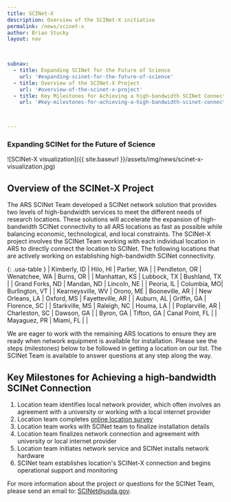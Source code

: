 ```yaml
---
title: SCINet-X
description: Overview of the SCINet-X initiative
permalink: /news/scinet-x
author: Brian Stucky
layout: nav

 

subnav:
  - title: Expanding SCINet for the Future of Science
    url: '#expanding-scinet-for-the-future-of-science'
  - title: Overview of the SCINet-X Project
    url: '#overview-of-the-scinet-x-project'
  - title: Key Milestones for Achieving a high-bandwidth SCINet Connection
    url: '#key-milestones-for-achieving-a-high-bandwidth-scinet-connection'



---
```


### Expanding SCINet for the Future of Science

![SCINet-X visualization]({{ site.baseurl }}/assets/img/news/scinet-x-visualization.jpg)

## Overview of the SCINet-X Project

The ARS SCINet Team developed a SCINet network solution that provides two levels of high-bandwidth services to meet the different needs of research locations.  These solutions will accelerate the expansion of high-bandwidth SCINet connectivity to all ARS locations as fast as possible while balancing economic, technological, and local constraints.  The SCINet-X project involves the SCINet Team working with each individual location in ARS to directly connect the location to SCINet.  The following locations that are actively working on establishing high-bandwidth SCINet connectivity. 

<div class="usa-table-container--scrollable" tabindex="0" markdown="block">

{: .usa-table }
| Kimberly, ID | Hilo, HI | Parlier, WA |
| Pendleton, OR | Wenatchee, WA | Burns, OR |
| Manhattan, KS | Lubbock, TX | Bushland, TX |
| Grand Forks, ND | Mandan, ND | Lincoln, NE |
| Peoria, IL | Columbia, MO| Burlington, VT |
| Kearneysville, WV | Orono, ME | Booneville, AR |
| New Orleans, LA | Oxford, MS | Fayetteville, AR |
| Auburn, AL | Griffin, GA | Florence, SC |
| Starkville, MS | Raleigh, NC | Houma, LA |
| Poplarville, AR | Charleston, SC | Dawson, GA |
| Byron, GA | Tifton, GA | Canal Point, FL |
| Mayaguez, PR | Miami, FL | |

</div>

We are eager to work with the remaining ARS locations to ensure they are ready when network equipment is available for installation. Please see the steps (milestones) below to be followed in getting a location on our list. The SCINet Team is available to answer questions at any step along the way. 


## Key Milestones for Achieving a high-bandwidth SCINet Connection

1. Location team identifies local network provider, which often involves an agreement with a university or working with a local internet provider
1. Location team completes [online location survey](https://forms.office.com/g/6MKNsiz7DS)
1. Location team works with SCINet team to finalize installation details
1. Location team finalizes network connection and agreement with university or local internet provider
1. Location team initiates network service and SCINet installs network hardware
1. SCINet team establishes location's SCINet-X connection and begins operational support and monitoring

For more information about the project or questions for the SCINet Team, please send an email to: [SCINet@usda.gov](mailto:SCINet@usda.gov).

